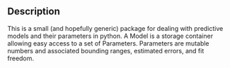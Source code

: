 Description
-----------

This is a small (and hopefully generic) package for dealing with predictive models and their parameters in python. A Model is a storage container allowing easy access to a set of Parameters. Parameters are mutable numbers and associated bounding ranges, estimated errors, and fit freedom.